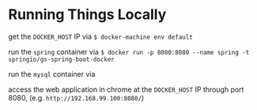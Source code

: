 # Running Things Locally

get the `DOCKER_HOST` IP via `$ docker-machine env default`

run the `spring` container via `$ docker run -p 8080:8080 --name spring -t springio/gs-spring-boot-docker`

run the `mysql` container via

access the web application in chrome at the `DOCKER_HOST` IP through port 8080, (e.g. `http://192.168.99.100:8080/`)
